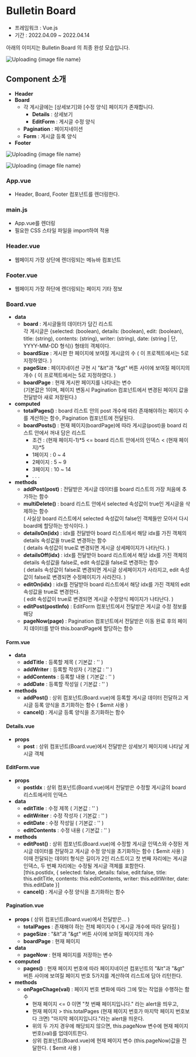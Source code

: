 # Bulletin Board 

* 프레임워크 : Vue.js
* 기간 : 2022.04.09 ~ 2022.04.14

아래의 이미지는 Bulletin Board 의 최종 완성 모습입니다.

![Uploading {image file name}](https://velog.velcdn.com/images/savin/post/ed81b6c0-1bb4-4c09-bb0b-157d565e8799/image.png)

## Component 소개
* **Header**
* **Board**
  * 각 게시글에는 [상세보기]와 [수정 양식] 페이지가 존재합니다.
    * **Details** : 상세보기
    * **EditForm** : 게시글 수정 양식
  * **Pagination** : 페이지네이션
  * **Form** : 게시글 등록 양식
* **Footer**

![Uploading {image file name}](https://velog.velcdn.com/images/savin/post/7905eec1-2ea5-4a58-a866-77115ca9169c/image.png)

![Uploading {image file name}](https://velog.velcdn.com/images/savin/post/16b28e91-25b5-43d3-b687-ea41d9fbb770/image.png)

### App.vue
* Header, Board, Footer 컴포넌트를 렌더링한다.

### main.js
* App.vue를 렌더링
* 필요한 CSS 스타일 파일을 import하여 적용

### Header.vue
* 웹페이지 가장 상단에 렌더링되는 메뉴바 컴포넌트

### Footer.vue
* 웹페이지 가장 하단에 렌더링되는 페이지 기타 정보

### Board.vue
* **data**
  * **board** : 게시글들의 데이터가 담긴 리스트<br/>
    각 게시글은 {selected: (boolean), details: (boolean), edit: (boolean), title: (string), contents: (string), writer: (string), date: (string | 단, YYYY-MM-DD 형식)} 형태의 객체이다.
  * **boardSize** : 게시판 한 페이지에 보여질 게시글의 수 ( 이 프로젝트에서는 5로 지정하였다. )
  * **pageSize** : 페이지네이션 구현 시 "&lt"과 "&gt" 버튼 사이에 보여질 페이지의 개수 ( 이 프로젝트에서는 5로 지정하였다. )
  * **boardPage** : 현재 게시판 페이지를 나타내는 변수<br/>
    (기본값은 1이며, 페이지 변동시 Pagination 컴포넌트에서 변경된 페이지 값을 전달받아 새로 저장된다.)
* **computed**
  * **totalPages()** : board 리스트 안의 post 개수에 따라 존재해야하는 페이지 수를 계산하는 함수, Pagination 컴포넌트에 전달된다.
  * **boardPosts()** : 현재 페이지(boardPage)에 따라 게시글(post)을 board 리스트 안에서 꺼내 담은 리스트
    * 조건 : (현재 페이지-1)*5 <= board 리스트 안에서의 인덱스 < (현재 페이지)*5
    * 1페이지 : 0 ~ 4
    * 2페이지 : 5 ~ 9
    * 3페이지 : 10 ~ 14
    * . . .
* **methods**
  * **addPost(post)** : 전달받은 게시글 데이터를 board 리스트의 가장 처음에 추가하는 함수
  * **multiDelete()** : board 리스트 안에서 selected 속성값이 true인 게시글을 삭제하는 함수<br/>
    ( 사실상 board 리스트에서 selected 속성값이 false인 객체들만 모아서 다시 board에 할당하는 방식이다. )
  * **detailsOn(idx)** : idx를 전달받아 board 리스트에서 해당 idx를 가진 객체의 details 속성값을 true로 변경하는 함수<br/>
    ( details 속성값이 true로 변경되면 게시글 상세페이지가 나타난다. )
  * **detailsOff(idx)** : idx를 전달받아 board 리스트에서 해당 idx를 가진 객체의 details 속성값을 false로, edit 속성값을 false로 변경하는 함수<br/>
    ( details 속성값이 false로 변경되면 게시글 상세페이지가 사라지고, edit 속성값이 false로 변경되면 수정페이지가 사라진다. )
  * **editOn(idx)** : idx를 전달받아 board 리스트에서 해당 idx를 가진 객체의 edit 속성값을 true로 변경한다.<br/>
    ( edit 속성값이 true로 변경되면 게시글 수정양식 페이지가 나타난다. )
  * **editPost(postInfo)** : EditForm 컴포넌트에서 전달받은 게시글 수정 정보를 해당
  * **pageNow(page)** : Pagination 컴포넌트에서 전달받은 이동 완료 후의 페이지 데이터를 받아 this.boardPage에 할당하는 함수

#### Form.vue
* **data**
  * **addTitle** : 등록할 제목 ( 기본값 : '' )
  * **addWriter** : 등록할 작성자 ( 기본값 : '' )
  * **addContents** : 등록할 내용 ( 기본값 : '' )
  * **addDate** : 등록할 작성일 ( 기본값 : '' )
* **methods**
  * **addPost()** : 상위 컴포넌트(Board.vue)에 등록할 게시글 데이터 전달하고 게시글 등록 양식을 초기화하는 함수 ( $emit 사용 )
  * **cancel()** : 게시글 등록 양식을 초기화하는 함수

#### Details.vue
* **props**
  * **post** : 상위 컴포넌트(Board.vue)에서 전달받은 상세보기 페이지에 나타날 게시글 객체

#### EditForm.vue
* **props**
  * **postIdx** : 상위 컴포넌트(Board.vue)에서 전달받은 수정할 게시글의 board 리스트에서의 인덱스
* **data**
  * **editTitle** : 수정 제목 ( 기본값 : '' )
  * **editWriter** : 수정 작성자 ( 기본값 : '' )
  * **editDate** : 수정 작성일 ( 기본값 : '' )
  * **editContents** : 수정 내용 ( 기본값 : '' )
* **methods**
  * **editPost()** : 상위 컴포넌트(Board.vue)에 수정할 게시글 인덱스와 수정된 게시글 데이터를 전달하고 게시글 수정 양식을 초기화하는 함수 ( $emit 사용 )<br/>
    이때 전달되는 데이터 형식은 길이가 2인 리스트이고 첫 번째 자리에는 게시글 인덱스, 두 번째 자리에는 수정될 게시글 객체를 포함한다.<br/>
    [this.postIdx, { selected: false, details: false, edit:false, title: this.editTitle, contents: this.editContents, writer: this.editWriter, date: this.editDate }]
  * **cancel()** : 게시글 수정 양식을 초기화하는 함수

#### Pagination.vue
* **props** ( 상위 컴포넌트(Board.vue)에서 전달받은... )
  * **totalPages** : 존재해야 하는 전체 페이지수 ( 게시글 개수에 따라 달라짐 )
  * **pageSize** : "&lt"과 "&gt" 버튼 사이에 보여질 페이지의 개수
  * **boardPage** : 현재 페이지
* **data**
  * **pageNow** : 현재 페이지를 저장하는 변수
* **computed**
  * **pages()** : 현재 페이지 번호에 따라 페이지네이션 컴포넌트의 "&lt"과 "&gt" 버튼 사이에 보여질 페이지 번호 5가지를 계산하여 리스트에 담아 리턴한다.
* **methods**
  * **onPageChage(val)** : 페이지 번호 변화에 따라 그에 맞는 작업을 수행하는 함수
    * 현재 페이지 <= 0 이면 "첫 번째 페이지입니다." 라는 alert을 띄우고,
    * 현재 페이지 > this.totalPages (현재 페이지 번호가 마지막 페이지 번호보다 크면) "마지막 페이지입니다."라는 alert을 띄운다.
    * 위의 두 가지 경우에 해당되지 않으면, this.pageNow 변수에 현재 페이지 번호(val)를 업데이트한다.
    * 상위 컴포넌트(Board.vue)에 현재 페이지 변수 (this.pageNow)값을 전달한다. ( $emit 사용 )
